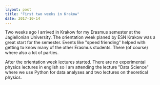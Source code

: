 ```yaml
---
layout: post
title: "First two weeks in Krakow"
date: 2017-10-14
---
```

Two weeks ago I arrived in Krakow for my Erasmus semester at the Jagiellonian University. The orientation week planed by ESN Krakow was a great start for the semester. Events like "speed friending" helped with getting to know many of the other Erasmus students. There (of course) where also a lot of parties.

After the orientation week lectures started. There are no experimental physics lectures in english so I am attending the lecture "Data Science" where we use Python for data analyses and two lectures on theoretical physics.
